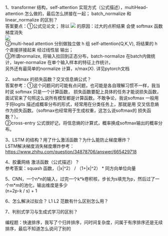 1、transformer 结构，self-attention 实现方式（公式描述），multiHead-attention 怎么做的，最后怎么拼接在一起；
   batch_normalize 和 linear_normalize 的区别？  
   答案要点：①公式见论文；
   除以 <img src="http://latex.codecogs.com/gif.latex?\\\sqrt{d_{k}}" /> 的原因：过大的点积结果 会使 softmax 函数梯度消失  
   <img src="https://latex.codecogs.com/gif.latex?Attention%28Q%2CK%2CV%29%3D%20softmax%28%5Cfrac%7BQK%5E%7BT%7D%7D%7B%5Csqrt%7Bd%7D%7D%29V" />  
   ②multi-head attention 分别做独立做 h 组 self-attention(Q,K,V), 将结果的 h 个直接拼接起来 经过线性层 输出；  
   ③所谓normalize, 将输入拉回到正态分布，batch-normalize 在batch内做统计，layer-normalize 在单个输入样本的特征上作统计。  
   另外还有最简单的normalize 计算，x/max(X). 详见pytorch文档  

2、softmax 的损失函数？交叉信息熵公式？  
答案参考：①这个问题问的可能有点问题，也可能是各自理解习惯不一样，我当时说 softmax 只是一个计算函数，
损失函数要配上具体的任务才能说损失函数，面试官来了句照这么说所有模型都是计算函数。不敢争论，我说softmax 一般用于将logits
描述成概率分布的形式，经常用在分类任务上，那就是用 交叉信息熵作为损失函数。（softmax也经常用于生成权重，这怎么说softmax的
损失函数？）。  
②cross-entry 公式很好记，将信息熵的计算式，概率换成softmax输出的概率分布。 
 
3、LSTM 的结构？用了什么激活函数？为什么能防止梯度爆炸？  
LSTM解决梯度消失梯度爆炸参考：https://www.zhihu.com/question/34878706/answer/665429718    

4、胶囊网络 激活函数（公式描述）？  
参考答案：squash 函数，（|x|^2） / （1+|x|^2） * 同方向单位向量  

5、CNN，一个n\*n的输入，过完一个k\*k卷积核，步长为s填充为p，然后过了一个m\*m的池化，输出维度是多少  
  (n+2p-k / s) + 1  
  
6、怎么解决过拟合？ L1 L2 范数有什么区别怎么用？
  
7、判别式学习与生成式学习的区别？  
  
  
编程题：快速排序，我写了个归并排序，问时间复杂度，问属于有序排序还是无续排序，最后不知道怎么说问了别的